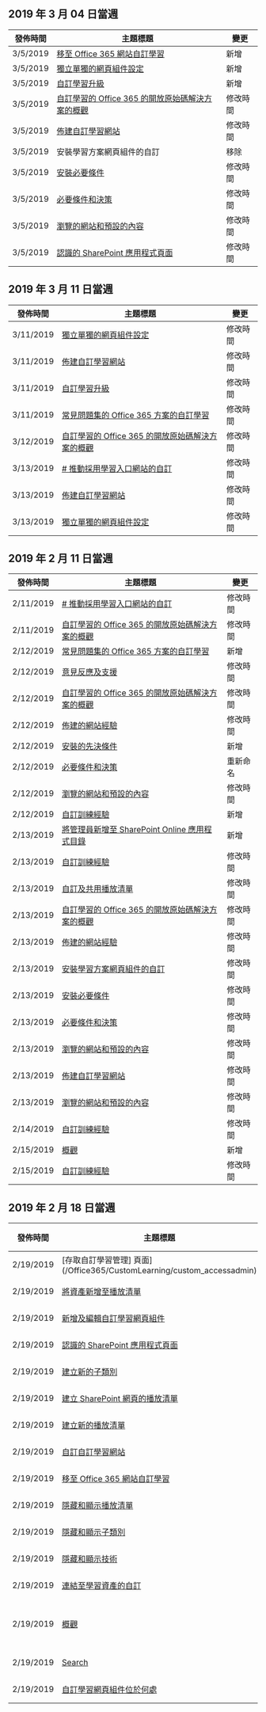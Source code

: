 <!-- This file is generated automatically each week. Changes made to this file will be overwritten.-->




## <a name="week-of-march-04-2019"></a>2019 年 3 月 04 日當週


| 發佈時間 |主題標題 | 變更 |
|------|------------|--------|
| 3/5/2019 | [移至 Office 365 網站自訂學習](/Office365/CustomLearning/custom_addowners) | 新增 |
| 3/5/2019 | [獨立單獨的網頁組件設定](/Office365/CustomLearning/custom_manualsetup) | 新增 |
| 3/5/2019 | [自訂學習升級](/Office365/CustomLearning/custom_upgrade) | 新增 |
| 3/5/2019 | [自訂學習的 Office 365 的開放原始碼解決方案的概觀](/Office365/CustomLearning/index) | 修改時間 |
| 3/5/2019 | [佈建自訂學習網站](/Office365/CustomLearning/installsitepackage) | 修改時間 |
| 3/5/2019 | 安裝學習方案網頁組件的自訂 | 移除 |
| 3/5/2019 | [安裝必要條件](/Office365/CustomLearning/prereqs) | 修改時間 |
| 3/5/2019 | [必要條件和決策](/Office365/CustomLearning/servicedecisions) | 修改時間 |
| 3/5/2019 | [瀏覽的網站和預設的內容](/Office365/CustomLearning/sitecontent) | 修改時間 |
| 3/5/2019 | [認識的 SharePoint 應用程式頁面](/Office365/CustomLearning/custom_apppages) | 修改時間 |


## <a name="week-of-march-11-2019"></a>2019 年 3 月 11 日當週


| 發佈時間 |主題標題 | 變更 |
|------|------------|--------|
| 3/11/2019 | [獨立單獨的網頁組件設定](/Office365/CustomLearning/custom_manualsetup) | 修改時間 |
| 3/11/2019 | [佈建自訂學習網站](/Office365/CustomLearning/custom_provision) | 修改時間 |
| 3/11/2019 | [自訂學習升級](/Office365/CustomLearning/custom_upgrade) | 修改時間 |
| 3/11/2019 | [常見問題集的 Office 365 方案的自訂學習](/Office365/CustomLearning/faq) | 修改時間 |
| 3/12/2019 | [自訂學習的 Office 365 的開放原始碼解決方案的概觀](/Office365/CustomLearning/index) | 修改時間 |
| 3/13/2019 | [# 推動採用學習入口網站的自訂](/Office365/CustomLearning/driveadoption) | 修改時間 |
| 3/13/2019 | [佈建自訂學習網站](/Office365/CustomLearning/custom_provision) | 修改時間 |
| 3/13/2019 | [獨立單獨的網頁組件設定](/Office365/CustomLearning/custom_manualsetup) | 修改時間 |


## <a name="week-of-february-11-2019"></a>2019 年 2 月 11 日當週


| 發佈時間 |主題標題 | 變更 |
|------|------------|--------|
| 2/11/2019 | [# 推動採用學習入口網站的自訂](/Office365/CustomLearning/driveadoption) | 修改時間 |
| 2/11/2019 | [自訂學習的 Office 365 的開放原始碼解決方案的概觀](/Office365/CustomLearning/index) | 修改時間 |
| 2/12/2019 | [常見問題集的 Office 365 方案的自訂學習](/Office365/CustomLearning/faq) | 新增 |
| 2/12/2019 | [意見反應及支援](/Office365/CustomLearning/feedback) | 修改時間 |
| 2/12/2019 | [自訂學習的 Office 365 的開放原始碼解決方案的概觀](/Office365/CustomLearning/index) | 修改時間 |
| 2/12/2019 | [佈建的網站經驗](/Office365/CustomLearning/installsitepackage) | 修改時間 |
| 2/12/2019 | [安裝的先決條件](/Office365/CustomLearning/prereqs) | 新增 |
| 2/12/2019 | [必要條件和決策](/Office365/CustomLearning/servicedecisions) | 重新命名 |
| 2/12/2019 | [瀏覽的網站和預設的內容](/Office365/CustomLearning/sitecontent) | 修改時間 |
| 2/12/2019 | [自訂訓練經驗](/Office365/CustomLearning/sitesetup) | 新增 |
| 2/13/2019 | [將管理員新增至 SharePoint Online 應用程式目錄](/Office365/CustomLearning/addappadmin) | 新增 |
| 2/13/2019 | [自訂訓練經驗](/Office365/CustomLearning/customization) | 修改時間 |
| 2/13/2019 | [自訂及共用播放清單](/Office365/CustomLearning/customplaylist) | 修改時間 |
| 2/13/2019 | [自訂學習的 Office 365 的開放原始碼解決方案的概觀](/Office365/CustomLearning/index) | 修改時間 |
| 2/13/2019 | [佈建的網站經驗](/Office365/CustomLearning/installsitepackage) | 修改時間 |
| 2/13/2019 | [安裝學習方案網頁組件的自訂](/Office365/CustomLearning/installwebpart) | 修改時間 |
| 2/13/2019 | [安裝必要條件](/Office365/CustomLearning/prereqs) | 修改時間 |
| 2/13/2019 | [必要條件和決策](/Office365/CustomLearning/servicedecisions) | 修改時間 |
| 2/13/2019 | [瀏覽的網站和預設的內容](/Office365/CustomLearning/sitecontent) | 修改時間 |
| 2/13/2019 | [佈建自訂學習網站](/Office365/CustomLearning/installsitepackage) | 修改時間 |
| 2/13/2019 | [瀏覽的網站和預設的內容](/Office365/CustomLearning/sitecontent) | 修改時間 |
| 2/14/2019 | [自訂訓練經驗](/Office365/CustomLearning/customization) | 修改時間 |
| 2/15/2019 | [概觀](/Office365/CustomLearning/custom_overview) | 新增 |
| 2/15/2019 | [自訂訓練經驗](/Office365/CustomLearning/customization) | 修改時間 |


## <a name="week-of-february-18-2019"></a>2019 年 2 月 18 日當週


| 發佈時間 |主題標題 | 變更 |
|------|------------|--------|
| 2/19/2019 | [存取自訂學習管理] 頁面](/Office365/CustomLearning/custom_accessadmin) | 新增 |
| 2/19/2019 | [將資產新增至播放清單](/Office365/CustomLearning/custom_addassets) | 新增 |
| 2/19/2019 | [新增及編輯自訂學習網頁組件](/Office365/CustomLearning/custom_addwebpart) | 新增 |
| 2/19/2019 | [認識的 SharePoint 應用程式頁面](/Office365/CustomLearning/custom_apppages) | 新增 |
| 2/19/2019 | [建立新的子類別](/Office365/CustomLearning/custom_createnewcat) | 新增 |
| 2/19/2019 | [建立 SharePoint 網頁的播放清單](/Office365/CustomLearning/custom_createnewpage) | 新增 |
| 2/19/2019 | [建立新的播放清單](/Office365/CustomLearning/custom_createnewplaylist) | 新增 |
| 2/19/2019 | [自訂自訂學習網站](/Office365/CustomLearning/custom_edithelp) | 新增 |
| 2/19/2019 | [移至 Office 365 網站自訂學習](/Office365/CustomLearning/custom_goto) | 新增 |
| 2/19/2019 | [隱藏和顯示播放清單](/Office365/CustomLearning/custom_hideshowplaylists) | 新增 |
| 2/19/2019 | [隱藏和顯示子類別](/Office365/CustomLearning/custom_hideshowsub) | 新增 |
| 2/19/2019 | [隱藏和顯示技術](/Office365/CustomLearning/custom_hideshowtech) | 新增 |
| 2/19/2019 | [連結至學習資產的自訂](/Office365/CustomLearning/custom_linking) | 新增 |
| 2/19/2019 | [概觀](/Office365/CustomLearning/custom_overview) | 修改時間 |
| 2/19/2019 | [Search](/Office365/CustomLearning/custom_search) | 新增 |
| 2/19/2019 | [自訂學習網頁組件位於何處](/Office365/CustomLearning/custom_whereiswebpart) | 新增 |
